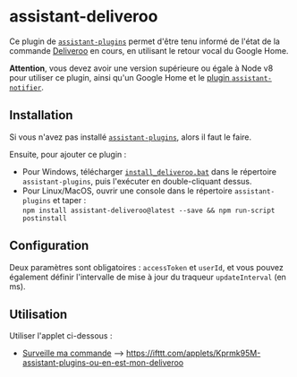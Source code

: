 # assistant-deliveroo

Ce plugin de [`assistant-plugins`](https://aymkdn.github.io/assistant-plugins/) permet d'être tenu informé de l'état de la commande [Deliveroo](https://deliveroo.fr/) en cours, en utilisant le retour vocal du Google Home.
  
**Attention**, vous devez avoir une version supérieure ou égale à Node v8 pour utiliser ce plugin, ainsi qu'un Google Home et le [plugin `assistant-notifier`](https://aymkdn.github.io/assistant-plugins/?plugin=notifier).

## Installation

Si vous n'avez pas installé [`assistant-plugins`](https://aymkdn.github.io/assistant-plugins/), alors il faut le faire.

Ensuite, pour ajouter ce plugin :
  - Pour Windows, télécharger [`install_deliveroo.bat`](https://github-proxy.kodono.info/?q=https://raw.githubusercontent.com/jzarca01/assistant-deliveroo/master/install_deliveroo.bat&download=install_deliveroo.bat) dans le répertoire `assistant-plugins`, puis l'exécuter en double-cliquant dessus.  
  - Pour Linux/MacOS, ouvrir une console dans le répertoire `assistant-plugins` et taper :  
  `npm install assistant-deliveroo@latest --save && npm run-script postinstall`

## Configuration

Deux paramètres sont obligatoires : `accessToken` et `userId`, et vous pouvez également définir l'intervalle de mise à jour du traqueur `updateInterval` (en ms).

## Utilisation

Utiliser l'applet ci-dessous : 
- [Surveille ma commande](https://ifttt.com/applets/Kprmk95M-assistant-plugins-ou-en-est-mon-deliveroo) --> https://ifttt.com/applets/Kprmk95M-assistant-plugins-ou-en-est-mon-deliveroo
